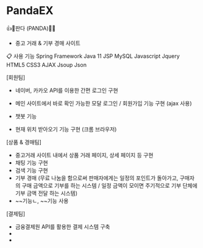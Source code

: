 # PandaEX
👍💚판다 (PANDA)💚🥁
- 중고 거래 & 기부 경매 사이트 

📋 사용 기능
Spring Framework
Java 11
JSP
MySQL
Javascript
Jquery
HTML5
CSS3
AJAX
Jsoup
Json


[회원팀] 
- 네이버, 카카오 API를 이용한 간편 로그인 구현 

- 메인 사이트에서 바로 확인 가능한 모달 로그인 / 회원가입 기능 구현 (ajax 사용) 
- 챗봇 기능 
- 현재 위치 받아오기 기능 구현 (크롬 브라우저) 

[상품 & 경매팀]
- 중고거래 사이트 내에서 상품 거래 페이지, 상세 페이지 등 구현 
- 채팅 기능 구현 
- 검색 기능 구현 
- 기부 경매 (무료 나눔을 함으로써 판매자에게는 일정의 포인트가 돌아가고, 구매자의 구매 금액으로 기부를 하는 시스템 / 일정 금액이 모이면 주기적으로 기부 단체에 기부 금액 전달 하는 시스템)
- ~~기능ㄴ, ~~기능 사용


[결제팀]
- 금융결제원 API를 활용한 결제 시스템 구축
-
-
